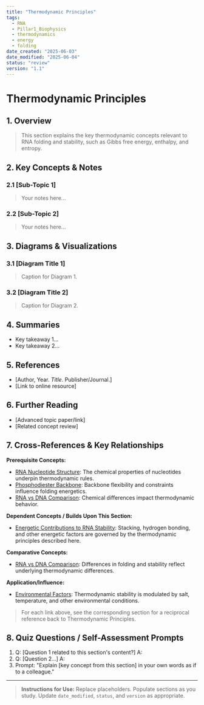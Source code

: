 ```yaml
---
title: "Thermodynamic Principles"
tags:
  - RNA
  - Pillar1_Biophysics
  - thermodynamics
  - energy
  - folding
date_created: "2025-06-03"
date_modified: "2025-06-04"
status: "review"
version: "1.1"
---
```


# Thermodynamic Principles

## 1. Overview
> This section explains the key thermodynamic concepts relevant to RNA folding and stability, such as Gibbs free energy, enthalpy, and entropy.

## 2. Key Concepts & Notes

### 2.1 [Sub-Topic 1]
> Your notes here...

### 2.2 [Sub-Topic 2]
> Your notes here...

## 3. Diagrams & Visualizations

### 3.1 [Diagram Title 1]
> Caption for Diagram 1.

### 3.2 [Diagram Title 2]
> Caption for Diagram 2.

## 4. Summaries
- Key takeaway 1...
- Key takeaway 2...

## 5. References
- [Author, Year. *Title*. Publisher/Journal.]
- [Link to online resource]

## 6. Further Reading
- [Advanced topic paper/link]
- [Related concept review]

## 7. Cross-References & Key Relationships

**Prerequisite Concepts:**
- [RNA Nucleotide Structure](../1_RNA_Nucleotide_Structure/index.md): The chemical properties of nucleotides underpin thermodynamic rules.
- [Phosphodiester Backbone](../2_Phosphodiester_Backbone/index.md): Backbone flexibility and constraints influence folding energetics.
- [RNA vs DNA Comparison](../3_RNA_vs_DNA_Comparison/index.md): Chemical differences impact thermodynamic behavior.

**Dependent Concepts / Builds Upon This Section:**
- [Energetic Contributions to RNA Stability](../5_Energetic_Contributions/index.md): Stacking, hydrogen bonding, and other energetic factors are governed by the thermodynamic principles described here.

**Comparative Concepts:**
- [RNA vs DNA Comparison](../3_RNA_vs_DNA_Comparison/index.md): Differences in folding and stability reflect underlying thermodynamic differences.

**Application/Influence:**
- [Environmental Factors](../6_Environmental_Factors/index.md): Thermodynamic stability is modulated by salt, temperature, and other environmental conditions.

> For each link above, see the corresponding section for a reciprocal reference back to Thermodynamic Principles.


## 8. Quiz Questions / Self-Assessment Prompts
1. Q: [Question 1 related to this section's content?]
   A: 
2. Q: [Question 2...]
   A:
3. Prompt: "Explain [key concept from this section] in your own words as if to a colleague."

---
> **Instructions for Use:** Replace placeholders. Populate sections as you study. Update `date_modified`, `status`, and `version` as appropriate.
